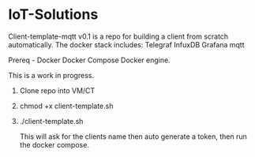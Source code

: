 # IoT-Solutions

Client-template-mqtt v0.1 is a repo for building a client from scratch automatically. The docker stack includes: 
Telegraf
InfuxDB
Grafana
mqtt

Prereq - 
Docker
Docker Compose
Docker engine.


This is a work in progress. 

1. Clone repo into VM/CT
2. chmod +x client-template.sh
3. ./client-template.sh

   This will ask for the clients name then auto generate a token, then run the docker compose.
   
